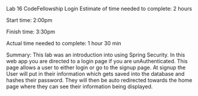 Lab 16 CodeFellowship Login
Estimate of time needed to complete: 2 hours

Start time: 2:00pm

Finish time: 3:30pm

Actual time needed to complete: 1 hour 30 min

Summary: This lab was an introduction into using Spring Security. In this web app you are directed to a login page if you are unAuthenticated. This page allows a user to either login or go to the signup page. At signup the User will put in their information which gets saved into the database and hashes their password. They will then be auto redirected towards the home page where they can see their information being displayed. 